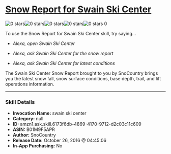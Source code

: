 # [Snow Report for Swain Ski Center](http://alexa.amazon.com/#skills/amzn1.ask.skill.6173f6db-4869-4170-9712-d2c03c11c609)
![0 stars](../../images/ic_star_border_black_18dp_1x.png)![0 stars](../../images/ic_star_border_black_18dp_1x.png)![0 stars](../../images/ic_star_border_black_18dp_1x.png)![0 stars](../../images/ic_star_border_black_18dp_1x.png)![0 stars](../../images/ic_star_border_black_18dp_1x.png) 0

To use the Snow Report for Swain Ski Center skill, try saying...

* *Alexa, open Swain Ski Center*

* *Alexa, ask Swain Ski Center for the snow report*

* *Alexa, ask Swain Ski Center for latest conditions*

The Swain Ski Center Snow Report brought to you by SnoCountry brings you the latest snow fall, snow surface conditions,  base depth, trail, and lift operations information.

***

### Skill Details

* **Invocation Name:** swain ski center
* **Category:** null
* **ID:** amzn1.ask.skill.6173f6db-4869-4170-9712-d2c03c11c609
* **ASIN:** B01M9F5APR
* **Author:** SnoCountry
* **Release Date:** October 26, 2016 @ 04:45:06
* **In-App Purchasing:** No

